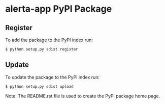 alerta-app PyPI Package
=======================

Register
--------

To add the package to the PyPI index run:

    $ python setup.py sdist register

Update
------

To update the package to the PyPI index run:

    $ python setup.py sdist upload

Note: The README.rst file is used to create the PyPi package home page.
